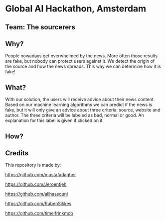 # Global AI Hackathon, Amsterdam
## Team: The sourcerers

## Why?
People nowadays get overwhelmed by the news. More often those results are fake, but nobody can protect users against it. We detect the origin of the source and how the news spreads. This way we can determine how it is fake!

## What?
With our solution, the users will receive advice about their news content. Based on our machine learning algorithms we can predict if the news is fake, but it will only give an advice about three criteria: source, website and author. The three criteria will be labeled as bad, normal or good. An explanation for this label is given if clicked on it.

## How?


## Credits
This repository is made by:

https://github.com/mustafadagher

https://github.com/Jeroentjeh

https://github.com/alihassouni

https://github.com/RubenSikkes

https://github.com/timelfrinkmob

